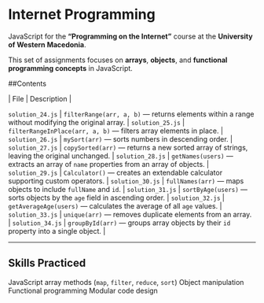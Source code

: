 # Internet Programming 

JavaScript for the **“Programming on the Internet”** course at the **University of Western Macedonia**.

This set of assignments focuses on **arrays**, **objects**, and **functional programming concepts** in JavaScript.

##Contents

| File | Description |

 `solution_24.js` | `filterRange(arr, a, b)` — returns elements within a range without modifying the original array. |
 `solution_25.js` | `filterRangeInPlace(arr, a, b)` — filters array elements in place. |
 `solution_26.js` | `mySort(arr)` — sorts numbers in descending order. |
 `solution_27.js` | `copySorted(arr)` — returns a new sorted array of strings, leaving the original unchanged. |
 `solution_28.js` | `getNames(users)` — extracts an array of `name` properties from an array of objects. |
 `solution_29.js` | `Calculator()` — creates an extendable calculator supporting custom operators. |
 `solution_30.js` | `fullNames(arr)` — maps objects to include `fullName` and `id`. |
 `solution_31.js` | `sortByAge(users)` — sorts objects by the `age` field in ascending order. |
 `solution_32.js` | `getAverageAge(users)` — calculates the average of all `age` values. |
 `solution_33.js` | `unique(arr)` — removes duplicate elements from an array. |
 `solution_34.js` | `groupById(arr)` — groups array objects by their `id` property into a single object. |

---

## Skills Practiced
JavaScript array methods (`map`, `filter`, `reduce`, `sort`)
  Object manipulation
  Functional programming
  Modular code design


